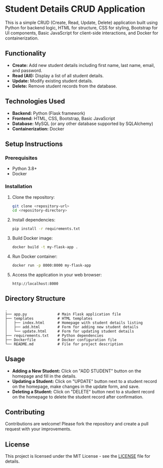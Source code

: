 # Student Details CRUD Application

This is a simple CRUD (Create, Read, Update, Delete) application built using Python for backend logic, HTML for structure, CSS for styling, Bootstrap for UI components, Basic JavaScript for client-side interactions, and Docker for containerization.

## Functionality

- **Create:** Add new student details including first name, last name, email, and password.
- **Read (All):** Display a list of all student details.
- **Update:** Modify existing student details.
- **Delete:** Remove student records from the database.

## Technologies Used

- **Backend:** Python (Flask framework)
- **Frontend:** HTML, CSS, Bootstrap, Basic JavaScript
- **Database:** MySQL (or any other database supported by SQLAlchemy)
- **Containerization:** Docker

## Setup Instructions

### Prerequisites

- Python 3.8+
- Docker

### Installation

1. Clone the repository:
   ```bash
   git clone <repository-url>
   cd <repository-directory>
   ```

2. Install dependencies:
   ```bash
   pip install -r requirements.txt
   ```

3. Build Docker image:
   ```bash
   docker build -t my-flask-app .
   ```

4. Run Docker container:
   ```bash
   docker run -p 8000:8000 my-flask-app
   ```

5. Access the application in your web browser:
   ```
   http://localhost:8000
   ```

## Directory Structure

```
.
├── app.py              # Main Flask application file
├── templates           # HTML templates
│   ├── index.html      # Homepage with student details listing
│   ├── add.html        # Form for adding new student details
│   └── update.html     # Form for updating student details
├── requirements.txt    # Python dependencies
├── Dockerfile          # Docker configuration file
└── README.md           # File for project description
```

## Usage

- **Adding a New Student:** Click on "ADD STUDENT" button on the homepage and fill in the details.
- **Updating a Student:** Click on "UPDATE" button next to a student record on the homepage, make changes in the update form, and save.
- **Deleting a Student:** Click on "DELETE" button next to a student record on the homepage to delete the student record after confirmation.

## Contributing

Contributions are welcome! Please fork the repository and create a pull request with your improvements.

## License

This project is licensed under the MIT License - see the [LICENSE](LICENSE) file for details.
